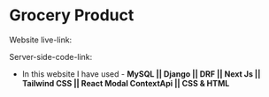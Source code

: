 # Grocery Product

Website live-link: 

Server-side-code-link: 

- In this website I have used - **MySQL || Django || DRF || Next Js || Tailwind CSS || React Modal ContextApi || CSS & HTML**

